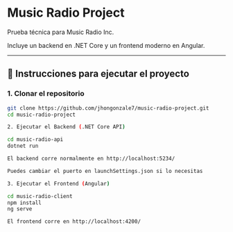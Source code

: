 # Music Radio Project

Prueba técnica para Music Radio Inc.

Incluye un backend en .NET Core y un frontend moderno en Angular.

---

## 🚀 Instrucciones para ejecutar el proyecto

### 1. Clonar el repositorio

```bash
git clone https://github.com/jhongonzale7/music-radio-project.git
cd music-radio-project

2. Ejecutar el Backend (.NET Core API)

cd music-radio-api
dotnet run

El backend corre normalmente en http://localhost:5234/

Puedes cambiar el puerto en launchSettings.json si lo necesitas

3. Ejecutar el Frontend (Angular)

cd music-radio-client
npm install
ng serve

El frontend corre en http://localhost:4200/